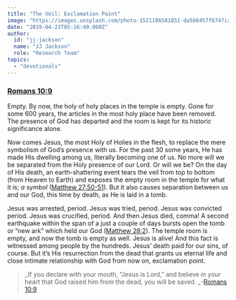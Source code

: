 ```yaml
---
title: "The Veil: Exclamation Point"
image: "https://images.unsplash.com/photo-1521106581851-da5b6457f674?ixlib=rb-1.2.1&q=85&fm=jpg&crop=entropy&cs=srgb&ixid=eyJhcHBfaWQiOjk2NjF9"
date: "2019-04-23T05:16:49.000Z"
author:
  id: "jj-jackson"
  name: "JJ Jackson"
  role: "Research Team"
topics:
  - "devotionals"
---
```

### [Romans 10:9][3]

Empty.  By now, the holy of holy places in the temple is empty. Gone for some 600 years, the articles in the most holy place have been removed.  The presence of God has departed and the room is kept for its historic significance alone.

Now comes Jesus, the most Holy of Holies in the flesh, to replace the mere symbolism of God’s presence with us.  For the past 30 some years, He has made His dwelling among us, literally becoming one of us.  No more will we be separated from the Holy presence of our Lord.  Or will we be?  On the day of His death, an earth-shattering event tears the veil from top to bottom (from Heaven to Earth) and exposes the empty room in the temple for what it is; _a symbol_ ([Matthew 27:50-51][1]).  But it also causes separation between us and our God, this time by death, as He is laid in a tomb.

Jesus was arrested, period.  Jesus was tried, period.  Jesus was convicted period.  Jesus was crucified, period.  And then Jesus died, comma!  A second earthquake within the span of a just a couple of days bursts open the tomb or “new ark” which held our God ([Matthew 28:2][2]).  The temple room is empty, and now the tomb is empty as well.  Jesus is alive!  And this fact is witnessed among people by the hundreds.  Jesus’ death paid for our sins, of course.  But it’s His resurrection from the dead that grants us eternal life and close intimate relationship with God from now on, exclamation point.

> _If you declare with your mouth, “Jesus is Lord,” and believe in your heart that God raised him from the dead, you will be saved. _-[Romans 10:9][3]

[1]: https://www.bible.com/113/mat.27.50-51 "A symbol"
[2]: https://www.bible.com/113/mat.28.2 "The tomb"
[3]: https://www.bible.com/113/rom.10.9.niv "Believe "
